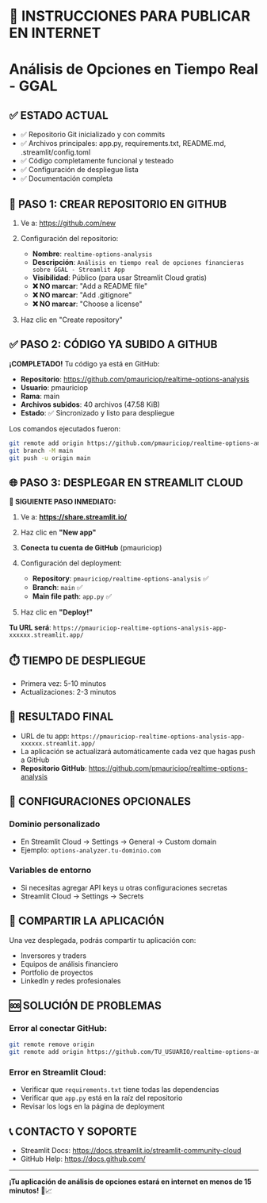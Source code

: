 # 🚀 INSTRUCCIONES PARA PUBLICAR EN INTERNET
# Análisis de Opciones en Tiempo Real - GGAL

## ✅ ESTADO ACTUAL
- ✅ Repositorio Git inicializado y con commits
- ✅ Archivos principales: app.py, requirements.txt, README.md, .streamlit/config.toml
- ✅ Código completamente funcional y testeado
- ✅ Configuración de despliegue lista
- ✅ Documentación completa

## 🔗 PASO 1: CREAR REPOSITORIO EN GITHUB

1. Ve a: https://github.com/new
2. Configuración del repositorio:
   - **Nombre**: `realtime-options-analysis`
   - **Descripción**: `Análisis en tiempo real de opciones financieras sobre GGAL - Streamlit App`
   - **Visibilidad**: Público (para usar Streamlit Cloud gratis)
   - **❌ NO marcar**: "Add a README file"
   - **❌ NO marcar**: "Add .gitignore"
   - **❌ NO marcar**: "Choose a license"

3. Haz clic en "Create repository"

## ✅ PASO 2: CÓDIGO YA SUBIDO A GITHUB

**¡COMPLETADO!** Tu código ya está en GitHub:
- **Repositorio**: https://github.com/pmauriciop/realtime-options-analysis
- **Usuario**: pmauriciop
- **Rama**: main
- **Archivos subidos**: 40 archivos (47.58 KiB)
- **Estado**: ✅ Sincronizado y listo para despliegue

Los comandos ejecutados fueron:
```bash
git remote add origin https://github.com/pmauriciop/realtime-options-analysis.git
git branch -M main
git push -u origin main
```

## 🌐 PASO 3: DESPLEGAR EN STREAMLIT CLOUD

**🎯 SIGUIENTE PASO INMEDIATO:**

1. Ve a: **https://share.streamlit.io/**
2. Haz clic en **"New app"**
3. **Conecta tu cuenta de GitHub** (pmauriciop)
4. Configuración del deployment:
   - **Repository**: `pmauriciop/realtime-options-analysis` ✅
   - **Branch**: `main` ✅
   - **Main file path**: `app.py` ✅

5. Haz clic en **"Deploy!"**

**Tu URL será**: `https://pmauriciop-realtime-options-analysis-app-xxxxxx.streamlit.app/`

## ⏱️ TIEMPO DE DESPLIEGUE
- Primera vez: 5-10 minutos
- Actualizaciones: 2-3 minutos

## 🎯 RESULTADO FINAL
- URL de tu app: `https://pmauriciop-realtime-options-analysis-app-xxxxxx.streamlit.app/`
- La aplicación se actualizará automáticamente cada vez que hagas push a GitHub
- **Repositorio GitHub**: https://github.com/pmauriciop/realtime-options-analysis

## 🔧 CONFIGURACIONES OPCIONALES

### Dominio personalizado
- En Streamlit Cloud → Settings → General → Custom domain
- Ejemplo: `options-analyzer.tu-dominio.com`

### Variables de entorno
- Si necesitas agregar API keys u otras configuraciones secretas
- Streamlit Cloud → Settings → Secrets

## 📱 COMPARTIR LA APLICACIÓN
Una vez desplegada, podrás compartir tu aplicación con:
- Inversores y traders
- Equipos de análisis financiero
- Portfolio de proyectos
- LinkedIn y redes profesionales

## 🆘 SOLUCIÓN DE PROBLEMAS

### Error al conectar GitHub:
```bash
git remote remove origin
git remote add origin https://github.com/TU_USUARIO/realtime-options-analysis.git
```

### Error en Streamlit Cloud:
- Verificar que `requirements.txt` tiene todas las dependencias
- Verificar que `app.py` está en la raíz del repositorio
- Revisar los logs en la página de deployment

## 📞 CONTACTO Y SOPORTE
- Streamlit Docs: https://docs.streamlit.io/streamlit-community-cloud
- GitHub Help: https://docs.github.com/

---
**¡Tu aplicación de análisis de opciones estará en internet en menos de 15 minutos!** 🚀📈
